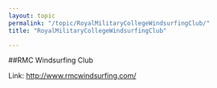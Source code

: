 ```yaml
---
layout: topic
permalink: "/topic/RoyalMilitaryCollegeWindsurfingClub/"
title: "RoyalMilitaryCollegeWindsurfingClub"

---
```



##RMC Windsurfing Club

Link: http://www.rmcwindsurfing.com/

